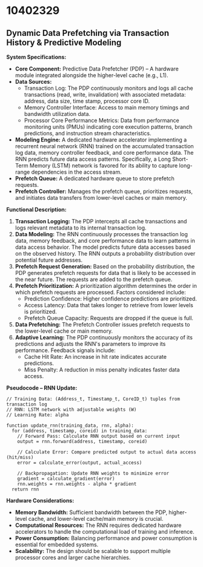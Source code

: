 # 10402329

## Dynamic Data Prefetching via Transaction History & Predictive Modeling

**System Specifications:**

*   **Core Component:** Predictive Data Prefetcher (PDP) – A hardware module integrated alongside the higher-level cache (e.g., L1).
*   **Data Sources:**
    *   Transaction Log: The PDP continuously monitors and logs all cache transactions (read, write, invalidation) with associated metadata: address, data size, time stamp, processor core ID.
    *   Memory Controller Interface: Access to main memory timings and bandwidth utilization data.
    *   Processor Core Performance Metrics: Data from performance monitoring units (PMUs) indicating core execution patterns, branch predictions, and instruction stream characteristics.
*   **Modeling Engine:** A dedicated hardware accelerator implementing a recurrent neural network (RNN) trained on the accumulated transaction log data, memory controller feedback, and core performance data. The RNN predicts future data access patterns. Specifically, a Long Short-Term Memory (LSTM) network is favored for its ability to capture long-range dependencies in the access stream.
*   **Prefetch Queue:** A dedicated hardware queue to store prefetch requests.
*   **Prefetch Controller:** Manages the prefetch queue, prioritizes requests, and initiates data transfers from lower-level caches or main memory.

**Functional Description:**

1.  **Transaction Logging:** The PDP intercepts all cache transactions and logs relevant metadata to its internal transaction log.
2.  **Data Modeling:** The RNN continuously processes the transaction log data, memory feedback, and core performance data to learn patterns in data access behavior. The model predicts future data accesses based on the observed history. The RNN outputs a probability distribution over potential future addresses.
3.  **Prefetch Request Generation:** Based on the probability distribution, the PDP generates prefetch requests for data that is likely to be accessed in the near future. The requests are added to the prefetch queue.
4.  **Prefetch Prioritization:** A prioritization algorithm determines the order in which prefetch requests are processed. Factors considered include:
    *   Prediction Confidence: Higher confidence predictions are prioritized.
    *   Access Latency: Data that takes longer to retrieve from lower levels is prioritized.
    *   Prefetch Queue Capacity: Requests are dropped if the queue is full.
5.  **Data Prefetching:** The Prefetch Controller issues prefetch requests to the lower-level cache or main memory.
6.  **Adaptive Learning:** The PDP continuously monitors the accuracy of its predictions and adjusts the RNN's parameters to improve its performance. Feedback signals include:
    *   Cache Hit Rate: An increase in hit rate indicates accurate predictions.
    *   Miss Penalty: A reduction in miss penalty indicates faster data access.

**Pseudocode – RNN Update:**

```
// Training Data: (Address_t, Timestamp_t, CoreID_t) tuples from transaction log
// RNN: LSTM network with adjustable weights (W)
// Learning Rate: alpha

function update_rnn(training_data, rnn, alpha):
  for (address, timestamp, coreid) in training_data:
    // Forward Pass: Calculate RNN output based on current input
    output = rnn.forward(address, timestamp, coreid)

    // Calculate Error: Compare predicted output to actual data access (hit/miss)
    error = calculate_error(output, actual_access)

    // Backpropagation: Update RNN weights to minimize error
    gradient = calculate_gradient(error)
    rnn.weights = rnn.weights - alpha * gradient
  return rnn
```

**Hardware Considerations:**

*   **Memory Bandwidth:** Sufficient bandwidth between the PDP, higher-level cache, and lower-level cache/main memory is crucial.
*   **Computational Resources:** The RNN requires dedicated hardware accelerators to handle the computational load of training and inference.
*   **Power Consumption:** Balancing performance and power consumption is essential for embedded systems.
*   **Scalability:** The design should be scalable to support multiple processor cores and larger cache hierarchies.